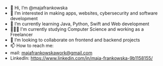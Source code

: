 - 👋 Hi, I’m @majafrankowska
- 👀 I’m interested in making apps, websites, cybersecurity and software development
- 🌱 I’m currently learning Java, Python, Swift and Web development
- 👩🏻‍💻 I'm currently studying Computer Science and working as a Freelancer 
- 💞️ I’m looking to collaborate on frontend and backend projects 
- 📫 How to reach me: 
- mail: majafrankowskawork@gmail.com
- LinkedIn: https://www.linkedin.com/in/maja-frankowska-9b1158155/

<!---
majafrankowska/majafrankowska is a ✨ special ✨ repository because its `README.md` (this file) appears on your GitHub profile.
You can click the Preview link to take a look at your changes.
--->
